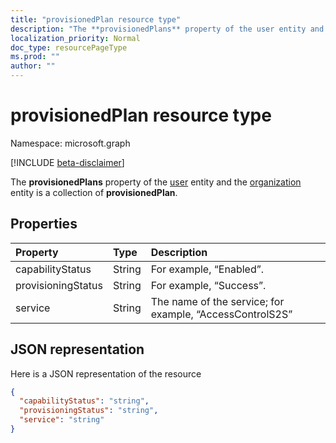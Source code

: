 ```yaml
---
title: "provisionedPlan resource type"
description: "The **provisionedPlans** property of the user entity and the organization entity is a collection of **provisionedPlan**."
localization_priority: Normal
doc_type: resourcePageType
ms.prod: ""
author: ""
---
```


# provisionedPlan resource type

Namespace: microsoft.graph

[!INCLUDE [beta-disclaimer](../../includes/beta-disclaimer.md)]

The **provisionedPlans** property of the [user](user.md) entity and the [organization](organization.md) entity is a collection of **provisionedPlan**.


## Properties
| Property	   | Type	|Description|
|:---------------|:--------|:----------|
|capabilityStatus|String|For example, “Enabled”.|
|provisioningStatus|String|For example, “Success”.|
|service|String|The name of the service; for example, “AccessControlS2S”|

## JSON representation

Here is a JSON representation of the resource

<!-- {
  "blockType": "resource",
  "optionalProperties": [

  ],
  "@odata.type": "microsoft.graph.provisionedPlan"
}-->

```json
{
  "capabilityStatus": "string",
  "provisioningStatus": "string",
  "service": "string"
}

```

<!-- uuid: 8fcb5dbc-d5aa-4681-8e31-b001d5168d79
2015-10-25 14:57:30 UTC -->
<!--
{
  "type": "#page.annotation",
  "description": "provisionedPlan resource",
  "keywords": "",
  "section": "documentation",
  "tocPath": "",
  "suppressions": []
}
-->
